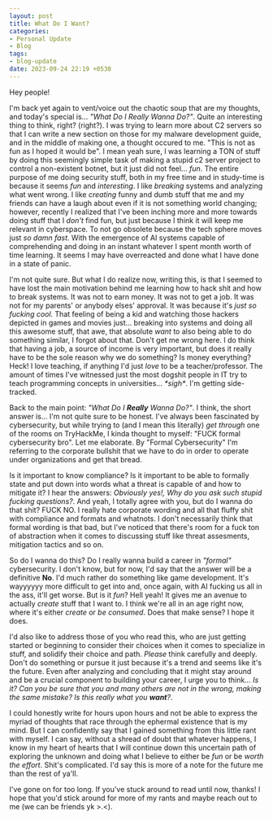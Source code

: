 ```yaml
---
layout: post
title: What Do I Want?
categories:
- Personal Update
- Blog
tags:
- blog-update
date: 2023-09-24 22:19 +0530
---
```

Hey people!

I'm back yet again to vent/voice out the chaotic soup that are my thoughts, and today's special is... _"What Do I Really Wanna Do?"_.
Quite an interesting thing to think, right? (right?). I was trying to learn more about C2 servers so that I can write a new section on those for my malware development guide, and in the middle of making one, a thought occured to me. "This is not as fun as I hoped it would be". I mean yeah sure, I was learning a TON of stuff by doing this seemingly simple task of making a stupid c2 server project to control a non-existent botnet, but it just did not feel... _fun_. The entire purpose of me doing security stuff, both in my free time and in study-time is because it seems _fun_ and _interesting_. I like _breaking_ systems and analyzing what went wrong. I like _creating_ funny and dumb stuff that me and my friends can have a laugh about even if it is not something world changing; however, recently I realized that I've been inching more and more towards doing stuff that I _don't_ find fun, but just because I think it will keep me relevant in cyberspace. To not go obsolete because the tech sphere moves just _so damn fast_. With the emergence of AI systems capable of comprehending and doing in an instant  whatever I spent month worth of time learning. It seems I may have overreacted and done what I have done in a state of panic. 

I'm not quite sure. But what I do realize now, writing this, is that I seemed to have lost the main motivation behind me learning how to hack shit and how to break systems. It was not to earn money. It was not to get a job. It was not for my parents' or anybody elses' approval. It was because it's _just so fucking cool_. That feeling of being a kid and watching those hackers depicted in games and movies just... breaking into systems and doing all this awesome stuff, that awe, that absolute _want_ to also being able to do something similar, I forgot about that. Don't get me wrong here. I do think that having a job, a source of income is very important, but does it really have to be the sole reason why we do something? Is money everything? Heck! I love teaching, if anything I'd just _love_ to be a teacher/professor. The amount of times I've witnessed just the most dogshit people in IT try to teach programming concepts in universities... _\*sigh\*_. I'm getting side-tracked. 

Back to the main point: _"What Do I **Really** Wanna Do?"_. I think, the short answer is... I'm not quite sure to be honest. I've always been fascinated by cybersecurity, but while trying to (and I mean this literally) _get through_ one of the rooms on TryHackMe, I kinda thought to myself: "FUCK formal cybersecurity bro". Let me elaborate. By "Formal Cybersecurity" I'm referring to the corporate bullshit that we have to do in order to operate under organizations and get that bread. 

Is it important to know compliance? Is it important to be able to formally state and put down into words what a threat is capable of and how to mitigate it? I hear the answers: _Obviously yes!, Why do you ask such stupid fucking questions?_. And yeah, I totally agree with you, but do I wanna do that shit? FUCK NO. I really hate corporate wording and all that fluffy shit with compliance and formats and whatnots. I don't necessarily think that formal wording is that bad, but I've noticed that there's room for a fuck ton of abstraction when it comes to discussing stuff like threat assesments, mitigation tactics and so on. 

So do I wanna do this? Do I really wanna build a career in _"formal"_ cybersecurity. I don't know, but for now, I'd say that the answer will be a definitive **No**. I'd much rather do something like game development. It's wayyyyyy more difficult to get into and, once again, with AI fucking us all in the ass, it'll get worse. But is it _fun_? Hell yeah! It gives me an avenue to actually _create_ stuff that I want to. I think we're all in an age right now, where it's either _create_ or _be consumed_. Does that make sense? I hope it does.

I'd also like to address those of you who read this, who are just getting started or beginning to consider their choices when it comes to specialize in stuff, and solidify their choice and path. _Please_ think carefully and deeply. Don't do something or pursue it just because it's a trend and seems like it's the future. Even after analyzing and concluding that it might stay around and be a crucial component to building your career, I urge you to think... _Is it? Can you be sure that you and many others are not in the wrong, making the same mistake? Is this really what you **want**?_.

I could honestly write for hours upon hours and not be able to express the myriad of thoughts that race through the ephermal existence that is my mind. But I can confidently say that I gained something from this little rant with myself. I can say, without a shread of doubt that whatever happens, I know in my heart of hearts that I will continue down this uncertain path of exploring the unknown and doing what I believe to either be _fun_ or be _worth the effort_. Shit's complicated. I'd say this is more of a note for the future me than the rest of ya'll.

I've gone on for too long. If you've stuck around to read until now, thanks! I hope that you'd stick around for more of my rants and maybe reach out to me (we can be friends yk >.<).
